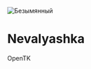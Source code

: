 ![Безымянный](https://user-images.githubusercontent.com/81855902/170010600-115b391e-b324-40eb-825f-c67fa90c2f9c.png)
# Nevalyashka
OpenTK

